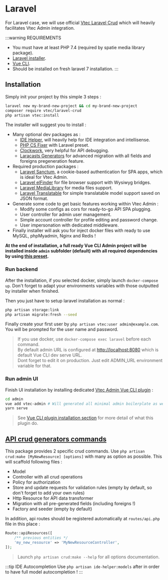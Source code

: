 # Laravel

For Laravel case, we will use official [Vtec Laravel Crud](https://github.com/okami101/vtec-laravel-crud) which will heavily facilitates Vtec Admin integration.

:::warning REQUIREMENTS
* You must have at least PHP 7.4 (required by spatie media library package).
* [Laravel installer](https://laravel.com/docs#installing-laravel).
* [Vue CLI](https://cli.vuejs.org/guide/installation.html).
* Should be installed on fresh laravel 7 installation.
:::

## Installation

Simply init your project by this simple 3 steps :

```bash
laravel new my-brand-new-project && cd my-brand-new-project
composer require vtec/laravel-crud
php artisan vtec:install
```

The installer will suggest you to install :

* Many optional dev packages as :
  * [IDE Helper](https://github.com/barryvdh/laravel-ide-helper), will heavily help for IDE integration and intellisense.
  * [PHP CS Fixer](https://github.com/FriendsOfPhp/PHP-CS-Fixer) with Laravel preset.
  * [Clockwork](https://github.com/itsgoingd/clockwork), very helpful for API debugging.
  * [Laracasts Generators](https://github.com/laracasts/Laravel-5-Generators-Extended) for advanced migration with all fields and foreigns pregeneration feature.
* Required production packages :
  * [Laravel Sanctum](https://github.com/laravel/sanctum), a cookie-based authentication for SPA apps, which is ideal for Vtec Admin.
  * [Laravel elFinder](https://github.com/barryvdh/laravel-elfinder) for file browser support with Wysiwyg bridges.
  * [Laravel MediaLibrary](https://github.com/spatie/laravel-medialibrary) for media files support.
  * [Laravel Translatable](https://github.com/spatie/laravel-translatable) for simple translatable model support saved on JSON format.
* Generate some code to get basic features working within Vtec Admin :
  * Modify some configs as cors for ready-to-go API SPA plugging.
  * User controller for admin user management.
  * Simple account controller for profile editing and password change.
  * User impersonation with dedicated middleware.
* Finally installer will ask you for inject docker files with ready to use MySQL, phpMyadmin, Nginx and Redis !

**At the end of installation, a full ready Vue CLI Admin project will be installed inside `admin` subfolder (default) with all required dependencies by using [this preset](https://github.com/okami101/vtec-laravel-crud/blob/master/preset.json).**

### Run backend

After the installation, if you selected docker, simply launch `docker-compose up`. Don't forget to adapt your environments variables with those outputted by installer when finished.

Then you just have to setup laravel installation as normal :

```bash
php artisan storage:link
php artisan migrate:fresh --seed
```

Finally create your first user by `php artisan vtec:user admin@example.com`. You will be prompted for the user name and password.

> If you use docker, use `docker-compose exec laravel` before each command.  
> By default admin URL is configured at [http://localhost:8080](http://localhost:8080) which is default Vue CLI dev serve URL.  
> Dont forget to edit it on production. Just edit ADMIN_URL environment variable for that.

### Run admin UI
  
Finish UI installation by installing dedicated [Vtec Admin Vue CLI plugin](https://www.npmjs.com/package/vue-cli-plugin-vtec-admin) :

```bash
cd admin
vue add vtec-admin # Will generated all minimal admin boilerplate as well as UI crud commands
yarn serve
```

> See [Vue CLI plugin installation section](https://vtec.okami101.io/guide/getting-started#installation) for more detail of what this plugin do.

## [API crud generators commands](#crud)

This package provides 2 specific crud commands. Use `php artisan crud:make [MyNewResource] [options]` with many as option as possible. This will scaffold following files :

* Model
* Controller with all crud operations
* Policy for authorization
* Store and update requests for validation rules (empty by default, so don't forget to add your own rules)
* Http Resource for API data transformer
* Migration with all pre-generated fields (including foreigns !)
* Factory and seeder (empty by default)

In addition, api routes should be registered automatically at `routes/api.php` file in this place :

```php
Route::apiResources([
    /** previous entities */
    'my_new_resource' => 'MyNewResourceController',
]);
```

> Launch `php artisan crud:make --help` for all options documentation.  

:::tip IDE Autocompletion
Use `php artisan ide-helper:models` after in order to have full model autocompletion !
:::
